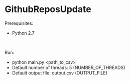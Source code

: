 # GithubReposUpdate

Prerequisites:
  - Python 2.7
  
<br/>

Run:
  - python main.py <path_to_csv>
  - Default number of threads: 5 (NUMBER_OF_THREADS)
  - Default output file: output.csv (OUTPUT_FILE)

